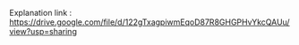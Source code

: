 Explanation link : https://drive.google.com/file/d/122gTxagpiwmEqoD87R8GHGPHvYkcQAUu/view?usp=sharing
